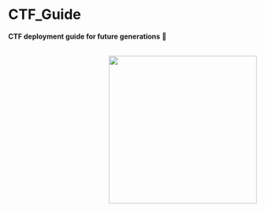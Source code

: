 # CTF_Guide

**CTF deployment guide for future generations** :space_invader:<br/><br/>
 

<img align="right" src="https://user-images.githubusercontent.com/35840617/171266140-a7f88018-c359-4ad1-955d-f96d54bfbdc1.png" width="300">
<br/>

